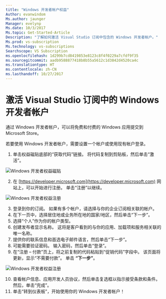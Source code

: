 ```yaml
---
title: "Windows 开发者帐户权益"
Author: evanwindom
Ms.author: jaunger
Manager: evelynp
Ms.date: 10/3/2017
Ms.topic: Get-Started-Article
Description: "了解如何激活 Visual Studio 订阅中包含的 Windows 开发者帐户。"
Ms.prod: vs-subscription
Ms.technology: vs-subscriptions
Searchscope: VS Subscription
ms.openlocfilehash: 1d299b7cd8419853e8123c8f4f0229a7cfdf9f35
ms.sourcegitcommit: aadb9588877418b8b55a5612c1d3842d4520ca4c
ms.translationtype: HT
ms.contentlocale: zh-CN
ms.lasthandoff: 10/27/2017
---
```

#  <a name="activating-the-windows-developer-account-in-visual-studio-subscriptions"></a>激活 Visual Studio 订阅中的 Windows 开发者帐户

通过 Windows 开发者帐户，可以将免费和付费的 Windows 应用提交到 Microsoft Store。     

若要使用 Windows 开发者帐户，需要设置一个帐户或使用现有帐户登录。 

1.  单击权益磁贴底部的“获取代码”链接。  将代码复制到剪贴板，然后单击“激活”。 

![Windows 开发者权益磁贴](_img\vs-windows-dev\vs-windows-dev-tile.png)

2.  在 [https://developer.microsoft.com](https://developer.microsoft.com) 网站上，可以开始进行注册。  单击“注册”以继续。 

![Windows 开发者权益注册](_img\vs-windows-dev\vs-windows-dev-register1-cropped.png)

3.  登录到你的订阅。  如果有多个帐户，请选择与你的企业订阅相关联的帐户。 
4.  在下一页中，选择居住地或业务所在地的国家/地区，然后单击“下一步”。 
5.  选择“个人”作为你的帐户类型。  
6.  创建发布者显示名称。  这将是客户看到的与你的应用、加载项和服务相关联的唯一名称。 
7.  提供你的联系信息和首选电子邮件语言，然后单击“下一步”。
8.  可能需要验证密码。  输入密码，然后单击“登录”。 
9.  在“注册 – 付款”页上，将之前复制的代码粘贴到“促销代码”字段中。  该页面将更新，显示“不需要付款”。  单击 **“下一步”**。

![Windows 开发者权益注册](_img\vs-windows-dev\vs-windows-dev-promo-cropped.png)

10. 查看帐户信息、应用开发人员协议，然后单击复选框以指示接受条款和条件。  然后，单击“完成”。 
11. 单击“转到仪表板”，开始使用你的 Windows 开发者帐户！